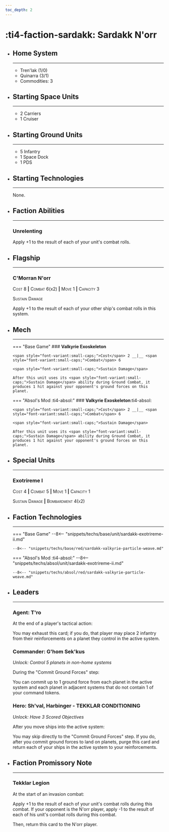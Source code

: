 ```yaml
---
toc_depth: 2
---
```


# :ti4-faction-sardakk: Sardakk N'orr

<div class="grid cards" markdown>

-   ## __Home System__

    ---

    * Tren'lak (1/0)
    * Quinarra (3/1)
    * Commodities: 3

</div>

<div class="grid cards" markdown>

-   ## __Starting Space Units__

    ---

    * 2 Carriers
    * 1 Cruiser

-   ## __Starting Ground Units__

    ---

    * 5 Infantry
    * 1 Space Dock
    * 1 PDS

-   ## __Starting Technologies__

    ---
    None.

-   ## __Faction Abilities__

    ---
    ### **Unrelenting**
    
    Apply +1 to the result of each of your unit's combat rolls.

-   ## __Flagship__

    ---
    ### **C'Morran N'orr**
    
    <span style="font-variant:small-caps;">Cost</span> 8 __|__ <span style="font-variant:small-caps;">Combat</span> 6(x2) __|__ <span style="font-variant:small-caps;">Move</span> 1 __|__ <span style="font-variant:small-caps;">Capacity</span> 3
    
    <span style="font-variant:small-caps;">Sustain Damage</span>

    Apply +1 to the result of each of your other ship's combat rolls in this system.

-   ## __Mech__

    ---
    === "Base Game"
        ### **Valkyrie Exoskeleton**
        
        <span style="font-variant:small-caps;">Cost</span> 2 __|__ <span style="font-variant:small-caps;">Combat</span> 6
        
        <span style="font-variant:small-caps;">Sustain Damage</span>

        After this unit uses its <span style="font-variant:small-caps;">Sustain Damage</span> ability during Ground Combat, it produces 1 hit against your opponent's ground forces on this planet.

    === "Absol's Mod :ti4-absol:"
        ### **Valkyrie Exoskeleton**:ti4-absol:
        
        <span style="font-variant:small-caps;">Cost</span> 2 __|__ <span style="font-variant:small-caps;">Combat</span> 6
        
        <span style="font-variant:small-caps;">Sustain Damage</span>

        After this unit uses its <span style="font-variant:small-caps;">Sustain Damage</span> ability during Ground Combat, it produces 1 hit against your opponent's ground forces on this planet.

</div>

<div class="grid cards" markdown>

-   ## __Special Units__

    ---
    ### **Exotrireme I**
    
    <span style="font-variant:small-caps;">Cost</span> 4 __|__ <span style="font-variant:small-caps;">Combat</span> 5 __|__ <span style="font-variant:small-caps;">Move</span> 1 __|__ <span style="font-variant:small-caps;">Capacity</span> 1

    <span style="font-variant:small-caps;">Sustain Damage</span>
    __|__ <span style="font-variant:small-caps;">Bombardment 4(x2)</span>

</div>

<div class="grid cards" markdown>

-   ## __Faction Technologies__

    ---
    === "Base Game"
        --8<-- "snippets/techs/base/unit/sardakk-exotrireme-ii.md"

        --8<-- "snippets/techs/base/red/sardakk-valkyrie-particle-weave.md"

    === "Absol's Mod :ti4-absol:"
        --8<-- "snippets/techs/absol/unit/sardakk-exotrireme-ii.md"

        --8<-- "snippets/techs/absol/red/sardakk-valkyrie-particle-weave.md"

-   ## __Leaders__

    ---
    ### **Agent**: T'ro

    At the end of a player's tactical action:

    You may exhaust this card; if you do, that player may place 2 infantry from their reinforcements on a planet they control in the active system.

    ### **Commander**: G'hom Sek'kus
    
    _Unlock: Control 5 planets in non-home systems_

    During the "Commit Ground Forces" step:

    You can commit up to 1 ground force from each planet in the active system and each planet in adjacent systems that do not contain 1 of your command tokens.

    ### **Hero**: Sh'val, Harbinger - TEKKLAR CONDITIONING
    
    _Unlock: Have 3 Scored Objectives_

    After you move ships into the active system:

    You may skip directly to the "Commit Ground Forces" step. 
    If you do, after you commit ground forces to land on planets, purge this card and return each of your ships in the active system to your reinforcements.

-   ## __Faction Promissory Note__

    ---
    ### **Tekklar Legion**
    
    At the start of an invasion combat:

    Apply +1 to the result of each of your unit's combat rolls during this combat. 
    If your opponent is the N'orr player, apply -1 to the result of each of his unit's combat rolls during this combat.

    Then, return this card to the N'orr player.

</div>